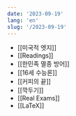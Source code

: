 ```yaml
---
date: '2023-09-19'
lang: 'en'
slug: '/2023-09-19'
---
```


- [[미국적 엣지]]
- [[Readings]]
- [[한민족 멸종 방어]]
- [[16세 수능론]]
- [[커피의 끝]]
- [[깍두기]]
- [[Real Exams]]
- [[LaTeX]]

